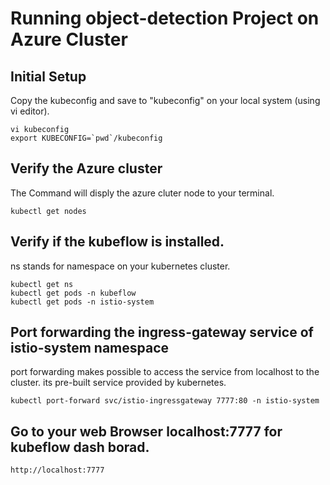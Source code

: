# Running object-detection Project on Azure Cluster
## Initial Setup
  Copy the kubeconfig and save to "kubeconfig" on your local system (using vi editor).
  
    vi kubeconfig  
    export KUBECONFIG=`pwd`/kubeconfig

## Verify the Azure cluster
  The Command will disply the azure cluter node to your terminal.
 
    kubectl get nodes 

## Verify if the kubeflow is installed.
  ns stands for namespace on your kubernetes cluster.  
  
    kubectl get ns
    kubectl get pods -n kubeflow
    kubectl get pods -n istio-system

## Port forwarding the ingress-gateway service of istio-system namespace
 port forwarding makes possible to access the service from localhost to the cluster. its pre-built service provided by kubernetes. 
   
    kubectl port-forward svc/istio-ingressgateway 7777:80 -n istio-system
   
 ## Go to your web Browser localhost:7777 for kubeflow dash borad.
     
    http://localhost:7777 
    
 
    
  
 
 
 

  



